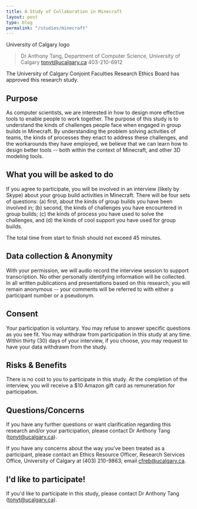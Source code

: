 ```yaml
---
title: A Study of Collaboration in Minecraft
layout: post
type: blog
permalink: "/studies/minecraft"
---
```


University of Calgary logo

> Dr Anthony Tang, Department of Computer Science, University of Calgary
> tonyt@ucalgary.ca 403-210-6912

The University of Calgary Conjoint Faculties Research Ethics Board has approved this research study.

## Purpose

As computer scientists, we are interested in how to design more effective tools to enable people to work together. The purpose of this study is to understand the kinds of challenges people face when engaged in group builds in Minecraft. By understanding the problem solving activities of teams, the kinds of processes they enact to address these challenges, and the workarounds they have employed, we believe that we can learn how to design better tools -- both within the context of Minecraft, and other 3D modeling tools.

## What you will be asked to do

If you agree to participate, you will be involved in an interview (likely by Skype) about your group build activities in Minecraft. There will be four sets of questions: (a) first, about the kinds of group builds you have been involved in; (b) second, the kinds of challenges you have encountered in group builds; (c) the kinds of process you have used to solve the challenges, and (d) the kinds of cool support you have used for group builds.

The total time from start to finish should not exceed 45 minutes.

## Data collection & Anonymity

With your permission, we will audio record the interview session to support transcription. No other personally identifying information will be collected. In all written publications and presentations based on this research, you will remain anonymous -- your comments will be referred to with either a participant number or a pseudonym.

## Consent

Your participation is voluntary. You may refuse to answer specific questions as you see fit. You may withdraw from participation in this study at any time. Within thirty (30) days of your interview, if you choose, you may request to have your data withdrawn from the study.  

## Risks & Benefits

There is no cost to you to participate in this study. At the completion of the interview, you will receive a $10 Amazon gift card as remuneration for participation.

## Questions/Concerns
If you have any further questions or want clarification regarding this research and/or your participation, please contact Dr Anthony Tang (tonyt@ucalgary.ca).

If you have any concerns about the way you’ve been treated as a participant, please contact an Ethics Resource Officer, Research Services Office, University of Calgary at (403) 210-9863; email cfreb@ucalgary.ca. 

## I'd like to participate!

If you'd like to participate in this study, please contact Dr Anthony Tang (tonyt@ucalgary.ca).
